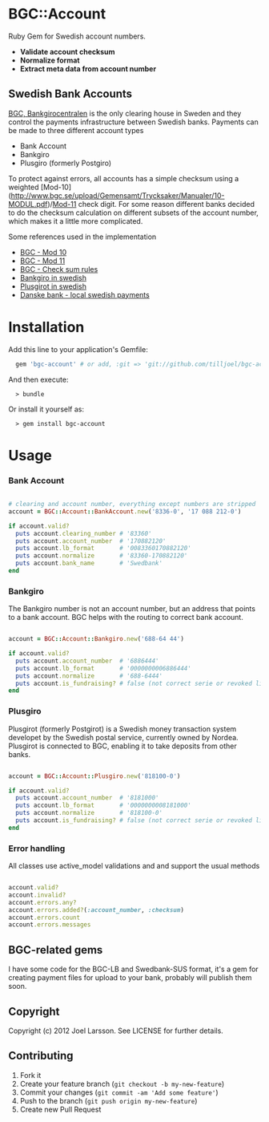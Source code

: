 # BGC::Account

Ruby Gem for Swedish account numbers.

* __Validate account checksum__
* __Normalize format__
* __Extract meta data from account number__

## Swedish Bank Accounts

[BGC, Bankgirocentralen](http://bgc.se) is the only clearing house in
Sweden and they control the payments infrastructure between Swedish
banks. Payments can be made to three different account types

* Bank Account
* Bankgiro
* Plusgiro (formerly Postgiro)

To protect against errors, all accounts has a simple checksum
using a weighted [Mod-10]
(http://www.bgc.se/upload/Gemensamt/Trycksaker/Manualer/10-MODUL.pdf)/[Mod-11](http://www.bgc.se/upload/Gemensamt/Trycksaker/Manualer/11-MODUL.pdf)
check digit. For some reason different banks decided to do the
checksum calculation on different subsets of the account number, which
makes it a little more complicated.

Some references used in the implementation

* [BGC - Mod 10](http://www.bgc.se/upload/Gemensamt/Trycksaker/Manualer/10-MODUL)
* [BGC - Mod 11 ](http://www.bgc.se/upload/Gemensamt/Trycksaker/Manualer/11-MODUL.pdf)
* [BGC - Check sum rules](http://www.bgc.se/upload/Gemensamt/Trycksaker/Manualer/BG910.pdf)
* [Bankgiro in swedish](http://sv.wikipedia.org/wiki/Bankgirot)
* [Plusgirot in swedish](http://sv.wikipedia.org/wiki/Plusgirot)
* [Danske bank - local swedish payments](https://www-2.danskebank.com/Link/BOCMSIUK/$file/BO_CMSI_UK.pdf)

# Installation

Add this line to your application's Gemfile:

```ruby
  gem 'bgc-account' # or add, :git => 'git://github.com/tilljoel/bgc-account.git'
```

And then execute:

```
  > bundle
```

Or install it yourself as:

```
  > gem install bgc-account
```

# Usage

### Bank Account

```ruby

# clearing and account number, everything except numbers are stripped
account = BGC::Account::BankAccount.new('8336-0', '17 088 212-0')

if account.valid?
  puts account.clearing_number # '83360'
  puts account.account_number  # '170882120'
  puts account.lb_format       # '0083360170882120'
  puts account.normalize       # '83360-170882120'
  puts account.bank_name       # 'Swedbank'
end

```

### Bankgiro

The Bankgiro number is not an account number, but an address that points to a
bank account. BGC helps with the routing to correct bank account.

```ruby

account = BGC::Account::Bankgiro.new('688-64 44')

if account.valid?
  puts account.account_number  # '6886444'
  puts account.lb_format       # '0000000006886444'
  puts account.normalize       # '688-6444'
  puts account.is_fundraising? # false (not correct serie or revoked license)
end

```

### Plusgiro

Plusgirot (formerly Postgirot) is a Swedish money transaction system developet
by the Swedish postal service, currently owned by Nordea. Plusgirot is
connected to BGC, enabling it to take deposits from other banks.

```ruby

account = BGC::Account::Plusgiro.new('818100-0')

if account.valid?
  puts account.account_number  # '8181000'
  puts account.lb_format       # '0000000008181000'
  puts account.normalize       # '818100-0'
  puts account.is_fundraising? # false (not correct serie or revoked license)
end

```

### Error handling

All classes use active_model validations and and support the usual methods

```ruby

account.valid?
account.invalid?
account.errors.any?
account.errors.added?(:account_number, :checksum)
account.errors.count
account.errors.messages

```

## BGC-related gems

I have some code for the BGC-LB and Swedbank-SUS format, it's a gem for
creating payment files for upload to your bank, probably will publish
them soon.

## Copyright

Copyright (c) 2012 Joel Larsson. See LICENSE for further details.

## Contributing

1. Fork it
2. Create your feature branch (`git checkout -b my-new-feature`)
3. Commit your changes (`git commit -am 'Add some feature'`)
4. Push to the branch (`git push origin my-new-feature`)
5. Create new Pull Request
